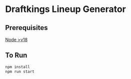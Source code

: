 # Draftkings Lineup Generator

## Prerequisites
[Node >v18](https://nodejs.org/en/download/prebuilt-installer)

## To Run

```bash
npm install
npm run start
```